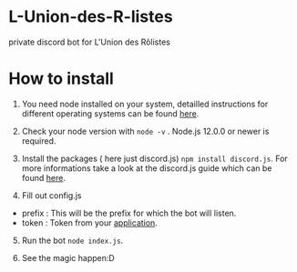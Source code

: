 # L-Union-des-R-listes
private discord bot for L'Union des Rôlistes

# How to install

1. You need node installed on your system, detailled instructions for different operating systems can be found [here](https://nodejs.org/en/download/).

2. Check your node version with ```node -v``` . Node.js 12.0.0 or newer is required.

3. Install the packages ( here just discord.js) ```npm install discord.js```.
For more informations take a look at the discord.js guide which can be found [here](https://discord.js.org/#/docs/main/stable/general/welcome).

4. Fill out config.js
- prefix : This will be the prefix for which the bot will listen.
- token : Token from your [application](https://discord.com/developers/applications).

5. Run the bot ```node index.js```.

6. See the magic happen:D
